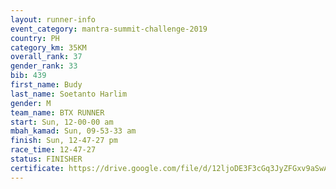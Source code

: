 ```yaml
---
layout: runner-info 
event_category: mantra-summit-challenge-2019 
country: PH
category_km: 35KM 
overall_rank: 37
gender_rank: 33
bib: 439
first_name: Budy
last_name: Soetanto Harlim
gender: M
team_name: BTX RUNNER
start: Sun, 12-00-00 am
mbah_kamad: Sun, 09-53-33 am
finish: Sun, 12-47-27 pm
race_time: 12-47-27
status: FINISHER
certificate: https://drive.google.com/file/d/12ljoDE3F3cGq3JyZFGxv9aSwA_8tmfge/view?usp=sharing
---
```

